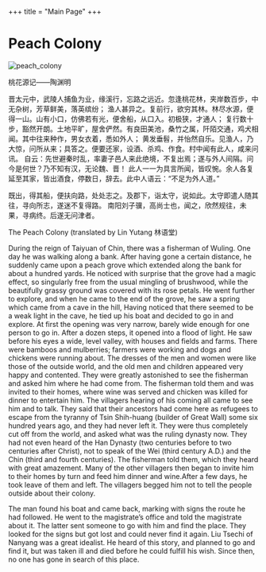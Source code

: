 +++
title = "Main Page"
+++
# Peach Colony

![peach_colony](https://user-images.githubusercontent.com/25803108/40219002-8383f35c-5a28-11e8-9c91-1902b77529ab.JPG)

桃花源记——陶渊明

晋太元中，武陵人捕鱼为业，缘溪行，忘路之远近。忽逢桃花林，夹岸数百步，中无杂树，芳草鲜美，落英缤纷；
渔人甚异之。复前行，欲穷其林。林尽水源，便得一山。山有小口，仿佛若有光，便舍船，从口入。初极狭，才通人；
复行数十步，豁然开朗。土地平旷，屋舍俨然。有良田美池，桑竹之属，阡陌交通，鸡犬相闻。其中往来种作，男女衣着，悉如外人；
黄发垂髫，并怡然自乐。见渔人，乃大惊，问所从来；具答之。便要还家，设酒、杀鸡、作食。村中闻有此人，咸来问讯。
自云：先世避秦时乱，率妻子邑人来此绝境，不复出焉；遂与外人间隔。问今是何世？乃不知有汉，无论魏、晋！
此人一一为具言所闻，皆叹惋。余人各复延至其家，皆出酒食，停数日，辞去。此中人语云：“不足为外人道。”

既出，得其船，便扶向路，处处志之。及郡下，诣太守，说如此。太守即遣人随其往，寻向所志，遂迷不复得路。
南阳刘子骥，高尚士也，闻之，欣然规往，未果，寻病终。后遂无问津者。

The Peach Colony (translated by Lin Yutang 林语堂)

During the reign of Taiyuan of Chin, there was a fisherman of Wuling.
One day he was walking along a bank. After having gone a certain distance, he suddenly came upon a peach grove which
extended along the bank for about a hundred yards. He noticed with surprise that the grove had a magic effect,
so singularly free from the usual mingling of brushwood, while the beautifully grassy ground was covered with its
rose petals. He went further to explore, and when he came to the end of the grove, he saw a spring which came from a
cave in the hill, Having noticed that there seemed to be a weak light in the cave, he tied up his boat and decided to
go in and explore. At first the opening was very narrow, barely wide enough for one person to go in. After a dozen
steps, it opened into a flood of light. He saw before his eyes a wide, level valley, with houses and fields and farms.
There were bamboos and mulberries; farmers were working and dogs and chickens were running about. The dresses of the
men and women were like those of the outside world, and the old men and children appeared very happy and contented.
They were greatly astonished to see the fisherman and asked him where he had come from. The fisherman told them and
was invited to their homes, where wine was served and chicken was killed for dinner to entertain him. The villagers
hearing of his coming all came to see him and to talk. They said that their ancestors had come here as refugees to
escape from the tyranny of Tsin Shih-huang (builder of Great Wall) some six hundred years ago, and they had never
left it. They were thus completely cut off from the world, and asked what was the ruling dynasty now. They had not
even heard of the Han Dynasty (two centuries before to two centuries after Christ), not to speak of the Wei
(third century A.D.) and the Chin (third and fourth centuries). The fisherman told them, which they heard with
great amazement. Many of the other villagers then began to invite him to their homes by turn and feed him dinner
and wine.After a few days, he took leave of them and left. The villagers begged him not to tell the people
outside about their colony.

The man found his boat and came back, marking with signs the route he had followed. He went to the magistrate’s
office and told the magistrate about it. The latter sent someone to go with him and find the place. They looked
for the signs but got lost and could never find it again. Liu Tsechi of Nanyang was a great idealist. He heard
of this story, and planned to go and find it, but was taken ill and died before he could fulfill his wish.
Since then, no one has gone in search of this place.

